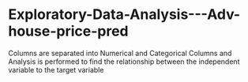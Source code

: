 # Exploratory-Data-Analysis---Adv-house-price-pred
Columns are separated into Numerical and Categorical Columns
and Analysis is performed to find the relationship between the independent variable to the target variable
